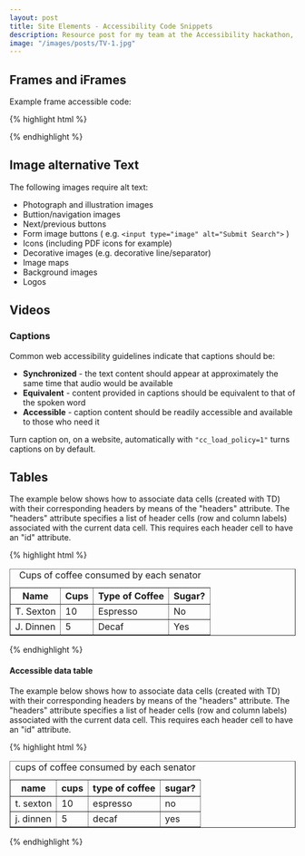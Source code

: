 ```yaml
---
layout: post
title: Site Elements - Accessibility Code Snippets
description: Resource post for my team at the Accessibility hackathon, 18th and 19th March
image: "/images/posts/TV-1.jpg"
---
```


## Frames and iFrames

Example frame accessible code:

{% highlight html %}
<!DOCTYPE HTML PUBLIC "-//W3C//DTD HTML 4.01 Frameset//EN" "http://www.w3.org/TR/html4/frameset.dtd">
  <head>
  <title>A page that contains frames</title>
  </head>
  <frameset cols="15%, 85%">
    <frame src="menu.html" title="Navigation menu" name="menu">
    <frame src="content1.html" title="Main content" name="content">
    <noframes>
      <p>This frameset document contains:</p>
      <ul>
        <li><a href="menu.html">Page navigation</a></li>
        <li><a href="content1.html">Main content</a></li>
      </ul>
    </noframes>
  </frameset>
</html>

{% endhighlight %}

## Image alternative Text

The following images require alt text:

<ul>
  <li>Photograph and illustration images</li>
  <li>Buttion/navigation images</li>
  <li>Next/previous buttons</li>
  <li>Form image buttons ( e.g. <code>&lt;input type="image" alt="Submit Search"></code> )</li>
  <li>Icons (including PDF icons for example)</li>
  <li>Decorative images (e.g. decorative line/separator)</li>
  <li>Image maps</li>
  <li>Background images</li>
  <li>Logos</li>
</ul>

## Videos

### Captions

Common web accessibility guidelines indicate that captions should be:

<ul>
  <li><b>Synchronized</b> - the text content should appear at approximately the same time that audio would be available</li>
  <li><b>Equivalent</b> - content provided in captions should be equivalent to that of the spoken word</li>
  <li><b>Accessible</b> - caption content should be readily accessible and available to those who need it</li>
</ul>

Turn caption on, on a website, automatically with <code>"cc_load_policy=1"</code> turns captions on by default.

## Tables

The example below shows how to associate data cells (created with TD) with their corresponding headers by means of the "headers" attribute. The "headers" attribute specifies a list of header cells (row and column labels) associated with the current data cell. This requires each header cell to have an "id" attribute.

{% highlight html %}
<table border="1" 
       summary="This table charts the number of
               cups of coffee consumed by each senator,  
               the type of coffee (decaf or regular),
               and whether taken with sugar.">
 <caption>Cups of coffee consumed by each senator</caption>
 <tr>   
     <th id="header1">Name</th>
     <th id="header2">Cups</th>     
     <th id="header3" abbr="Type">Type of  Coffee</th>   
     <th id="header4">Sugar?</th>
  </tr>
  <tr>  
    <td headers="header1">T. Sexton</td>  
    <td headers="header2">10</td>
    <td headers="header3">Espresso</td>
    <td headers="header4">No</td>
  </tr> 
  <tr>  
    <td headers="header1">J. Dinnen</td> 
    <td headers="header2">5</td>
    <td headers="header3">Decaf</td>
    <td headers="header4">Yes</td>
  </tr>
</table>

{% endhighlight %}

#### Accessible data table

The example below shows how to associate data cells (created with TD) with their corresponding headers by means of the "headers" attribute. The "headers" attribute specifies a list of header cells (row and column labels) associated with the current data cell. This requires each header cell to have an "id" attribute.

{% highlight html %}
<table border="1" 
       summary="this table charts the number of
                   cups of coffee consumed by each senator,  
                   the type of coffee (decaf or regular),
                   and whether taken with sugar.">
   <caption>cups of coffee consumed by each senator</caption>
   <tr>   
      <th id="header1">name</th>
      <th id="header2">cups</th>     
      <th id="header3" abbr="type">type of  coffee</th>   
      <th id="header4">sugar?</th>
   </tr>
   <tr>  
      <td headers="header1">t. sexton</td>  
      <td headers="header2">10</td>
      <td headers="header3">espresso</td>
      <td headers="header4">no</td> 
   </tr> 
   <tr>  
      <td headers="header1">j. dinnen</td> 
      <td headers="header2">5</td>
      <td headers="header3">decaf</td>
      <td headers="header4">yes</td>
   </tr>
</table>
{% endhighlight %}

